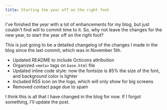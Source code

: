```yaml
---
title: Starting the year off on the right foot
---
```


I've finished the year with a lot of enhancements for my blog, but just couldn't find will to commit time to it. So, why not leave the changes for the new year, to start the year off on the right foot?

This is just going to be a detailed changelog of the changes I made in the blog since the last commit, which was in November 5th.

- Updated README to include Octicons attribution
- Organized `<meta>` tags on `base.html` file
- Updated inline code style: now the fontsize is 85% the size of the font, and background color is lighter
- Included RSS icon on the logo, which will only show for big screens
- Removed contact page due to spam

I think this is all that I have changed in the blog for now. If I forgot something, I'll update the post.